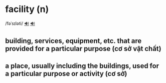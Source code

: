 # facility (n)

/fəˈsɪləti/ [🔊](https://www.oxfordlearnersdictionaries.com/media/english/uk_pron/f/fac/facil/facility__gb_3.mp3) [🔊](https://www.oxfordlearnersdictionaries.com/media/english/us_pron/f/fac/facil/facility__us_4.mp3)

## building, services, equipment, etc. that are provided for a particular purpose (cơ sở vật chất)

## a place, usually including the buildings, used for a particular purpose or activity (cơ sở)